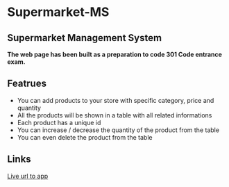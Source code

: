 # Supermarket-MS

## Supermarket Management System

**The web page has been built as a preparation to code 301 Code entrance exam.**

## Featrues

- You can add products to your store with specific category, price and quantity
- All the products will be shown in a table with all related informations
- Each product has a unique id
- You can increase / decrease the quantity of the product from the table
- You can even delete the product from the table

## Links

[Live url to app](https://wesamalmasri.github.io/Supermarket-MS/)

